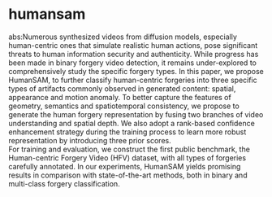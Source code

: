 # humansam
abs:Numerous synthesized videos from diffusion models, especially human-centric ones that simulate realistic human actions, pose significant threats to human information security and authenticity. While progress has been made in binary forgery video detection, it remains under-explored to comprehensively study the specific forgery types. In this paper, we propose HumanSAM, to further classify human-centric forgeries into three specific types of artifacts commonly observed in generated content: spatial, appearance and motion anomaly. To better capture the features of geometry, semantics and spatiotemporal consistency, we propose to generate the human forgery representation by fusing two branches of video understanding and spatial depth. We also adopt a rank-based confidence enhancement strategy during the training process to learn more robust representation by introducing three prior scores.   
For training and evaluation, we construct the first public benchmark, the Human-centric Forgery Video (HFV) dataset, with all types of forgeries carefully annotated. 
In our experiments, HumanSAM yields promising results in comparison
with state-of-the-art methods, both in binary and multi-class forgery classification.
